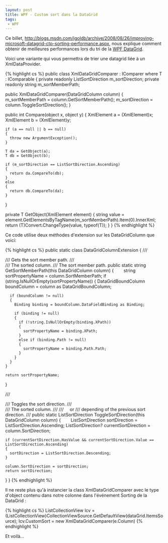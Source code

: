 ```yaml
---
layout: post
title: WPF - Custom sort dans la DataGrid
tags:
 - WPF
---
```


Ce billet, <http://blogs.msdn.com/jgoldb/archive/2008/08/26/improving-microsoft-datagrid-ctp-sorting-performance.aspx>, nous explique 
comment obtenir de meilleures performances lors du tri de la [WPF DataGrid](http://www.codeplex.com/wpf).

Voici une variante qui vous permettra de trier une datagrid liée à un XmlDataProvider.

{% highlight cs %}
public class XmlDataGridComparer<T> : IComparer where T : IComparable
{
  private readonly ListSortDirection m_sortDirection;
  private readonly string m_sortMemberPath;
  
  public XmlDataGridComparer(DataGridColumn column)
  {
    m_sortMemberPath = column.GetSortMemberPath();
    m_sortDirection = column.ToggleSortDirection();
  }

  public int Compare(object x, object y)
  {
    XmlElement a = (XmlElement)x;
    XmlElement b = (XmlElement)y;

    if (a == null || b == null)
    {
      throw new ArgumentException();
    }
    
    T da = GetObject(a);
    T db = GetObject(b);
    
    if (m_sortDirection == ListSortDirection.Ascending)
    {
      return da.CompareTo(db);
    }
    else
    {
      return db.CompareTo(da);
    }
  }
  
  private T GetObject(XmlElement element)
  {
    string value = element.GetElementsByTagName(m_sortMemberPath).Item(0).InnerXml;
    return (T)Convert.ChangeType(value, typeof(T));
  }
}
{% endhighlight %}

Ce code utilise deux méthodes d'extension sur les DataGridColumn que voici:

{% highlight cs %}
public static class DataGridColumnExtension
{
  /// <summary>
  /// Gets the sort member path.
  /// </summary>
  /// <param name="column">The sorted column.</param>
  /// <returns>The sort member path.</returns>
  public static string GetSortMemberPath(this DataGridColumn column)
  {        
    string sortPropertyName = column.SortMemberPath;
    if (string.IsNullOrEmpty(sortPropertyName))
    {
      DataGridBoundColumn boundColumn = column as DataGridBoundColumn;

      if (boundColumn != null)
      {
        Binding binding = boundColumn.DataFieldBinding as Binding;

        if (binding != null)
        {
          if (!string.IsNullOrEmpty(binding.XPath))
          {
            sortPropertyName = binding.XPath;
          }
          else if (binding.Path != null)
          {
            sortPropertyName = binding.Path.Path;
          }
        }
      }
    }

    return sortPropertyName;
  }

  /// <summary>
  /// Toggles the sort direction.
  /// </summary>
  /// <param name="column">The sorted column.</param>
  /// <returns>
  ///     <see cref="ListSortDirection.Ascending"/> or <see cref="ListSortDirection.Descending"/>
  ///     depending of the previous sort direction.
  /// </returns>
  public static ListSortDirection ToggleSortDirection(this DataGridColumn column)
  {        
    ListSortDirection sortDirection = ListSortDirection.Ascending;
    ListSortDirection? currentSortDirection = column.SortDirection;

    if (currentSortDirection.HasValue && currentSortDirection.Value == ListSortDirection.Ascending)
    {
      sortDirection = ListSortDirection.Descending;
    }

    column.SortDirection = sortDirection;
    return sortDirection;
  }
}
{% endhighlight %}

Il ne reste plus qu'à instancier la class XmlDataGridComparer avec le type d'object contenu dans notre colonne dans l'événement Sorting de la DataGrid :

{% highlight cs %}
ListCollectionView lcv = (ListCollectionView)CollectionViewSource.GetDefaultView(dataGrid.ItemsSource);
lcv.CustomSort = new XmlDataGridComparer<string>(e.Column)
{% endhighlight %}

Et voilà...
